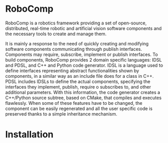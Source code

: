 RoboComp
========

RoboComp is a robotics framework providing a set of open-source, distributed, real-time robotic and artificial vision software components and the necessary tools to create and manage them.

It is mainly a response to the need of quickly creating and modifying software components communicating through publish interfaces. Components may require, subscribe, implement or publish interfaces. To build components, RoboComp provides 2 domain specific languages: IDSL and PDSL, and C++ and Python code generator. IDSL is a language used to define interfaces representing abstract functionalities shown by components, in a similar way as an include file does for a class in C++. PDSL includes IDSLs to define the actual components, specifying the interfaces they implement, publish, require o subscribes to, and other additional parameters. With this information, the code generator creates a C++/Python source subtree, based on CMake, that compiles and executes flawlessly. When some of these features have to be changed, the component can be easily regenerated and all the user specific code is preserved thanks to a simple inheritance mechanism.

Installation
============




